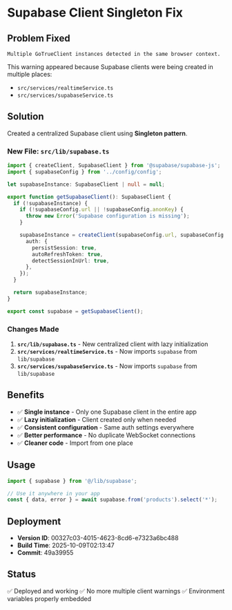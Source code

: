 # Supabase Client Singleton Fix

## Problem Fixed

```
Multiple GoTrueClient instances detected in the same browser context.
```

This warning appeared because Supabase clients were being created in multiple places:

- `src/services/realtimeService.ts`
- `src/services/supabaseService.ts`

## Solution

Created a centralized Supabase client using **Singleton pattern**.

### New File: `src/lib/supabase.ts`

```typescript
import { createClient, SupabaseClient } from '@supabase/supabase-js';
import { supabaseConfig } from '../config/config';

let supabaseInstance: SupabaseClient | null = null;

export function getSupabaseClient(): SupabaseClient {
  if (!supabaseInstance) {
    if (!supabaseConfig.url || !supabaseConfig.anonKey) {
      throw new Error('Supabase configuration is missing');
    }

    supabaseInstance = createClient(supabaseConfig.url, supabaseConfig.anonKey, {
      auth: {
        persistSession: true,
        autoRefreshToken: true,
        detectSessionInUrl: true,
      },
    });
  }

  return supabaseInstance;
}

export const supabase = getSupabaseClient();
```

### Changes Made

1. **`src/lib/supabase.ts`** - New centralized client with lazy initialization
2. **`src/services/realtimeService.ts`** - Now imports `supabase` from `lib/supabase`
3. **`src/services/supabaseService.ts`** - Now imports `supabase` from `lib/supabase`

## Benefits

- ✅ **Single instance** - Only one Supabase client in the entire app
- ✅ **Lazy initialization** - Client created only when needed
- ✅ **Consistent configuration** - Same auth settings everywhere
- ✅ **Better performance** - No duplicate WebSocket connections
- ✅ **Cleaner code** - Import from one place

## Usage

```typescript
import { supabase } from '@/lib/supabase';

// Use it anywhere in your app
const { data, error } = await supabase.from('products').select('*');
```

## Deployment

- **Version ID**: 00327c03-4015-4623-8cd6-e7323a6bc488
- **Build Time**: 2025-10-09T02:13:47
- **Commit**: 49a39955

## Status

✅ Deployed and working ✅ No more multiple client warnings ✅ Environment variables properly
embedded
